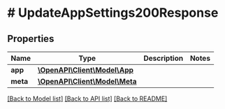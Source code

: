 # # UpdateAppSettings200Response

## Properties

Name | Type | Description | Notes
------------ | ------------- | ------------- | -------------
**app** | [**\OpenAPI\Client\Model\App**](App.md) |  |
**meta** | [**\OpenAPI\Client\Model\Meta**](Meta.md) |  |

[[Back to Model list]](../../README.md#models) [[Back to API list]](../../README.md#endpoints) [[Back to README]](../../README.md)
